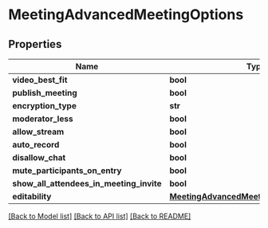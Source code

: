 # MeetingAdvancedMeetingOptions

## Properties
Name | Type | Description | Notes
------------ | ------------- | ------------- | -------------
**video_best_fit** | **bool** |  | [optional] 
**publish_meeting** | **bool** |  | [optional] 
**encryption_type** | **str** |  | [optional] 
**moderator_less** | **bool** |  | [optional] 
**allow_stream** | **bool** |  | [optional] 
**auto_record** | **bool** |  | [optional] 
**disallow_chat** | **bool** |  | [optional] 
**mute_participants_on_entry** | **bool** |  | [optional] 
**show_all_attendees_in_meeting_invite** | **bool** |  | [optional] 
**editability** | [**MeetingAdvancedMeetingOptionsEditability**](MeetingAdvancedMeetingOptionsEditability.md) |  | [optional] 

[[Back to Model list]](../README.md#documentation-for-models) [[Back to API list]](../README.md#documentation-for-api-endpoints) [[Back to README]](../README.md)


